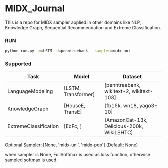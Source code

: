 # MIDX_Journal
This is a repo for MIDX sampler applied in other domains like NLP, Knowledge Graph, Sequential Recommendation and Extreme Classification.


### RUN

```bash
python run.py -m=LSTM -d=penntreebank --sampler=midx-uni
```

### Supported

| Task | Model | Dataset |
| --- | --- | --- |
| LanguageModeling | [LSTM, Transformer] | [penntreebank, wikitext-2, wikitext-103] |
| KnowledgeGraph | [HouseE, TransE] | [fb15k, wn18, yago3-10] |
| ExtremeClassification | [EcFc, ] | [AmazonCat-13k, Delicious-200k, WikiLSHTC] |

Optional Sampler: [None, 'midx-uni', 'midx-pop'] (Default: None)

when sampler is None, FullSoftmax is used as loss function, otherwise sampled softmax is used.